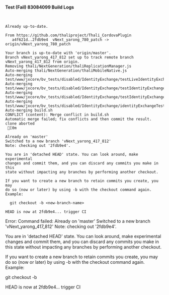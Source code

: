 #### Test (Fail) 83084099 Build Logs


```


```

```
Already up-to-date.

From https://github.com/thaliproject/Thali_CordovaPlugin
   a4f621d..2fdb9e4  vNext_yarong_780_patch -> origin/vNext_yarong_780_patch

```

```
Your branch is up-to-date with 'origin/master'.
Branch vNext_yarong_417_812 set up to track remote branch vNext_yarong_417_812 from origin.
Removing thali/NextGeneration/thaliReplicationManager.js
Auto-merging thali/NextGeneration/thaliMobileNative.js
Auto-merging test/www/jxcore/bv_tests/disabled/IdentityExchange/testLiveIdentityExchange.js
Auto-merging test/www/jxcore/bv_tests/disabled/IdentityExchange/testIdentityExchangeUtils.js
Auto-merging test/www/jxcore/bv_tests/disabled/IdentityExchange/testIdentityExchangeEndpoint.js
Auto-merging test/www/jxcore/bv_tests/disabled/IdentityExchange/identityExchangeTestUtils.js
Auto-merging build.sh
CONFLICT (content): Merge conflict in build.sh
Automatic merge failed; fix conflicts and then commit the result.
clone aborted
 [0m

Already on 'master'
Switched to a new branch 'vNext_yarong_417_812'
Note: checking out '2fdb9e4'.

You are in 'detached HEAD' state. You can look around, make experimental
changes and commit them, and you can discard any commits you make in this
state without impacting any branches by performing another checkout.

If you want to create a new branch to retain commits you create, you may
do so (now or later) by using -b with the checkout command again. Example:

  git checkout -b <new-branch-name>

HEAD is now at 2fdb9e4... trigger CI

```

Error: Command failed: Already on 'master'
Switched to a new branch 'vNext_yarong_417_812'
Note: checking out '2fdb9e4'.

You are in 'detached HEAD' state. You can look around, make experimental
changes and commit them, and you can discard any commits you make in this
state without impacting any branches by performing another checkout.

If you want to create a new branch to retain commits you create, you may
do so (now or later) by using -b with the checkout command again. Example:

  git checkout -b <new-branch-name>

HEAD is now at 2fdb9e4... trigger CI
